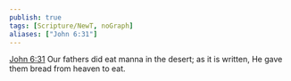 ```yaml
---
publish: true
tags: [Scripture/NewT, noGraph]
aliases: ["John 6:31"]
---
```

[John 6:31](https://churchofjesuschrist.org/study/scriptures/nt/john/6?lang=eng&id=p31#p31) Our fathers did eat manna in the desert; as it is written, He gave them bread from heaven to eat.
